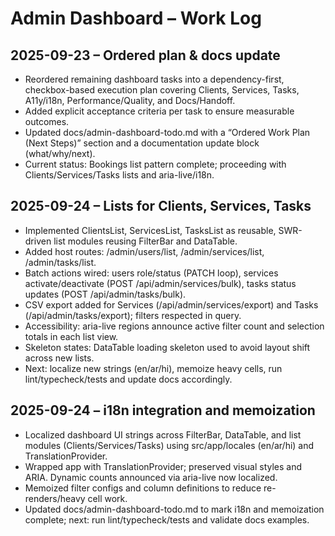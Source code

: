 # Admin Dashboard – Work Log

## 2025-09-23 – Ordered plan & docs update
- Reordered remaining dashboard tasks into a dependency-first, checkbox-based execution plan covering Clients, Services, Tasks, A11y/i18n, Performance/Quality, and Docs/Handoff.
- Added explicit acceptance criteria per task to ensure measurable outcomes.
- Updated docs/admin-dashboard-todo.md with a “Ordered Work Plan (Next Steps)” section and a documentation update block (what/why/next).
- Current status: Bookings list pattern complete; proceeding with Clients/Services/Tasks lists and aria-live/i18n.

## 2025-09-24 – Lists for Clients, Services, Tasks
- Implemented ClientsList, ServicesList, TasksList as reusable, SWR-driven list modules reusing FilterBar and DataTable.
- Added host routes: /admin/users/list, /admin/services/list, /admin/tasks/list.
- Batch actions wired: users role/status (PATCH loop), services activate/deactivate (POST /api/admin/services/bulk), tasks status updates (POST /api/admin/tasks/bulk).
- CSV export added for Services (/api/admin/services/export) and Tasks (/api/admin/tasks/export); filters respected in query.
- Accessibility: aria-live regions announce active filter count and selection totals in each list view.
- Skeleton states: DataTable loading skeleton used to avoid layout shift across new lists.
- Next: localize new strings (en/ar/hi), memoize heavy cells, run lint/typecheck/tests and update docs accordingly.

## 2025-09-24 – i18n integration and memoization
- Localized dashboard UI strings across FilterBar, DataTable, and list modules (Clients/Services/Tasks) using src/app/locales (en/ar/hi) and TranslationProvider.
- Wrapped app with TranslationProvider; preserved visual styles and ARIA. Dynamic counts announced via aria-live now localized.
- Memoized filter configs and column definitions to reduce re-renders/heavy cell work.
- Updated docs/admin-dashboard-todo.md to mark i18n and memoization complete; next: run lint/typecheck/tests and validate docs examples.
